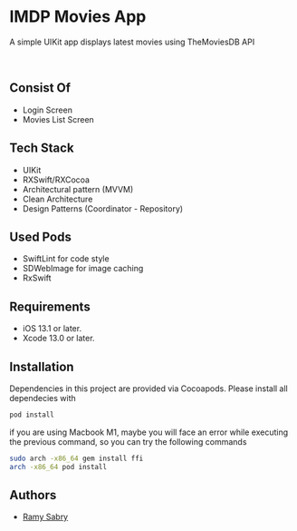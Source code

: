 
# IMDP Movies App

A simple UIKit app displays latest movies using TheMoviesDB API

<br />

    
## Consist Of
- Login Screen
- Movies List Screen

    
## Tech Stack
- UIKit
- RXSwift/RXCocoa
- Architectural pattern (MVVM)
- Clean Architecture
- Design Patterns (Coordinator - Repository)
    

## Used Pods
- SwiftLint for code style
- SDWebImage for image caching
- RxSwift

## Requirements
- iOS 13.1 or later.
- Xcode 13.0 or later.
    

## Installation
Dependencies in this project are provided via Cocoapods. Please install all dependecies with

```bash
pod install
```

if you are using Macbook M1, maybe you will face an error while executing the previous command, so you can try the following commands
```sh
sudo arch -x86_64 gem install ffi
arch -x86_64 pod install
```

    
## Authors

- [Ramy Sabry](https://www.linkedin.com/in/ramy-aiman-sabry-153770117/)

  


